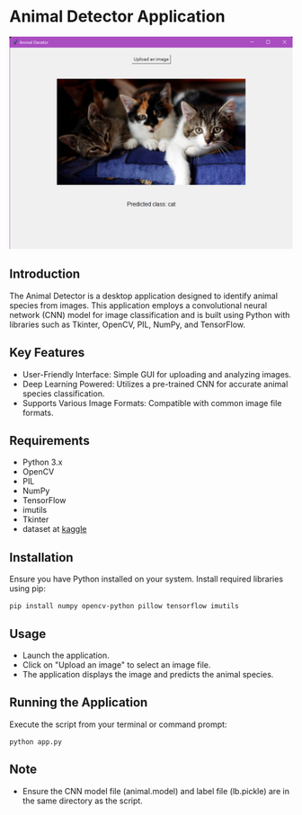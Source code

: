 # Animal Detector Application
![img](https://github.com/MuChi2112/Animal_Detector/blob/main/Animal%20Decetor%20pic.png?raw=true)

## Introduction
The Animal Detector is a desktop application designed to identify animal species from images. This application employs a convolutional neural network (CNN) model for image classification and is built using Python with libraries such as Tkinter, OpenCV, PIL, NumPy, and TensorFlow.


## Key Features
- User-Friendly Interface: Simple GUI for uploading and analyzing images.
- Deep Learning Powered: Utilizes a pre-trained CNN for accurate animal species classification.
- Supports Various Image Formats: Compatible with common image file formats.
## Requirements
- Python 3.x 
- OpenCV
- PIL
- NumPy
- TensorFlow
- imutils
- Tkinter
- dataset at [kaggle](https://www.kaggle.com/datasets/iamsouravbanerjee/animal-image-dataset-90-different-animals/data)

## Installation
Ensure you have Python installed on your system. Install required libraries using pip:

```
pip install numpy opencv-python pillow tensorflow imutils
```

## Usage
- Launch the application.
- Click on "Upload an image" to select an image file.
- The application displays the image and predicts the animal species.

## Running the Application
Execute the script from your terminal or command prompt:

```
python app.py
```

## Note
- Ensure the CNN model file (animal.model) and label file (lb.pickle) are in the same directory as the script.
